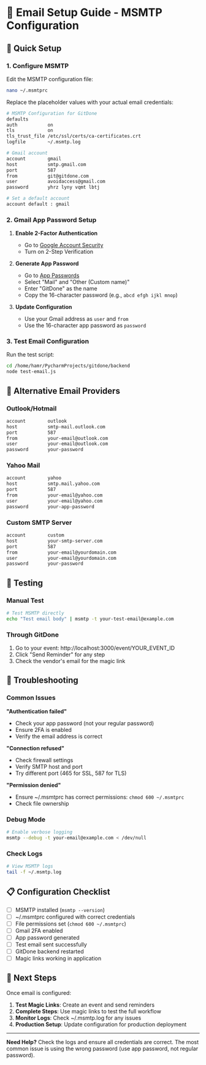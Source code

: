 # 📧 Email Setup Guide - MSMTP Configuration

## 🚀 Quick Setup

### 1. Configure MSMTP

Edit the MSMTP configuration file:
```bash
nano ~/.msmtprc
```

Replace the placeholder values with your actual email credentials:

```bash
# MSMTP Configuration for GitDone
defaults
auth           on
tls            on
tls_trust_file /etc/ssl/certs/ca-certificates.crt
logfile        ~/.msmtp.log

# Gmail account
account        gmail
host           smtp.gmail.com
port           587
from           git@gitdone.com
user           avoidaccess@gmail.com
password       yhrz lyny vqmt lbtj

# Set a default account
account default : gmail
```

### 2. Gmail App Password Setup

1. **Enable 2-Factor Authentication**
   - Go to [Google Account Security](https://myaccount.google.com/security)
   - Turn on 2-Step Verification

2. **Generate App Password**
   - Go to [App Passwords](https://myaccount.google.com/apppasswords)
   - Select "Mail" and "Other (Custom name)"
   - Enter "GitDone" as the name
   - Copy the 16-character password (e.g., `abcd efgh ijkl mnop`)

3. **Update Configuration**
   - Use your Gmail address as `user` and `from`
   - Use the 16-character app password as `password`

### 3. Test Email Configuration

Run the test script:
```bash
cd /home/hamr/PycharmProjects/gitdone/backend
node test-email.js
```

## 🔧 Alternative Email Providers

### Outlook/Hotmail
```bash
account        outlook
host           smtp-mail.outlook.com
port           587
from           your-email@outlook.com
user           your-email@outlook.com
password       your-password
```

### Yahoo Mail
```bash
account        yahoo
host           smtp.mail.yahoo.com
port           587
from           your-email@yahoo.com
user           your-email@yahoo.com
password       your-app-password
```

### Custom SMTP Server
```bash
account        custom
host           your-smtp-server.com
port           587
from           your-email@yourdomain.com
user           your-email@yourdomain.com
password       your-password
```

## 🧪 Testing

### Manual Test
```bash
# Test MSMTP directly
echo "Test email body" | msmtp -t your-test-email@example.com
```

### Through GitDone
1. Go to your event: http://localhost:3000/event/YOUR_EVENT_ID
2. Click "Send Reminder" for any step
3. Check the vendor's email for the magic link

## 🐛 Troubleshooting

### Common Issues

**"Authentication failed"**
- Check your app password (not your regular password)
- Ensure 2FA is enabled
- Verify the email address is correct

**"Connection refused"**
- Check firewall settings
- Verify SMTP host and port
- Try different port (465 for SSL, 587 for TLS)

**"Permission denied"**
- Ensure ~/.msmtprc has correct permissions: `chmod 600 ~/.msmtprc`
- Check file ownership

### Debug Mode
```bash
# Enable verbose logging
msmtp --debug -t your-email@example.com < /dev/null
```

### Check Logs
```bash
# View MSMTP logs
tail -f ~/.msmtp.log
```

## 📋 Configuration Checklist

- [ ] MSMTP installed (`msmtp --version`)
- [ ] ~/.msmtprc configured with correct credentials
- [ ] File permissions set (`chmod 600 ~/.msmtprc`)
- [ ] Gmail 2FA enabled
- [ ] App password generated
- [ ] Test email sent successfully
- [ ] GitDone backend restarted
- [ ] Magic links working in application

## 🎯 Next Steps

Once email is configured:

1. **Test Magic Links**: Create an event and send reminders
2. **Complete Steps**: Use magic links to test the full workflow
3. **Monitor Logs**: Check ~/.msmtp.log for any issues
4. **Production Setup**: Update configuration for production deployment

---

**Need Help?** Check the logs and ensure all credentials are correct. The most common issue is using the wrong password (use app password, not regular password).